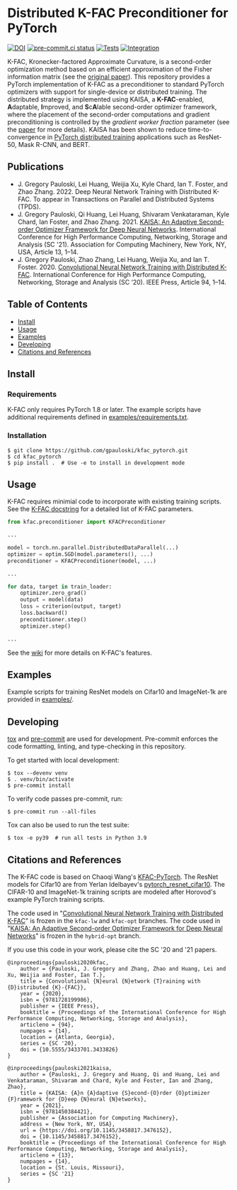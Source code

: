# Distributed K-FAC Preconditioner for PyTorch

[![DOI](https://zenodo.org/badge/240976400.svg)](https://zenodo.org/badge/latestdoi/240976400)
[![pre-commit.ci status](https://results.pre-commit.ci/badge/github/gpauloski/kfac_pytorch/main.svg)](https://results.pre-commit.ci/latest/github/gpauloski/kfac_pytorch/main)
[![Tests](https://github.com/gpauloski/kfac_pytorch/actions/workflows/tests.yml/badge.svg)](https://github.com/gpauloski/kfac_pytorch/actions)
[![Integration](https://github.com/gpauloski/kfac_pytorch/actions/workflows/integration.yml/badge.svg)](https://github.com/gpauloski/kfac_pytorch/actions)

K-FAC, Kronecker-factored Approximate Curvature, is a second-order optimization method based on an efficient approximation of the Fisher information matrix (see the [original paper](https://arxiv.org/abs/1503.05671)).
This repository provides a PyTorch implementation of K-FAC as a preconditioner to standard PyTorch optimizers with support for single-device or distributed training.
The distributed strategy is implemented using KAISA, a **K-FAC**-enabled, **A**daptable, **I**mproved, and **S**c**A**lable second-order optimizer framework, where the placement of the second-order computations and gradient preconditioning is controlled by the *gradient worker fraction* parameter (see the [paper](https://arxiv.org/abs/2107.01739) for more details).
KAISA has been shown to reduce time-to-convergence in [PyTorch distributed training](https://pytorch.org/tutorials/intermediate/ddp_tutorial.html) applications such as ResNet-50, Mask R-CNN, and BERT.

## Publications

- J. Gregory Pauloski, Lei Huang, Weijia Xu, Kyle Chard, Ian T. Foster, and Zhao Zhang. 2022. Deep Neural Network Training with Distributed K-FAC. To appear in Transactions on Parallel and Distributed Systems (TPDS).
- J. Gregory Pauloski, Qi Huang, Lei Huang, Shivaram Venkataraman, Kyle Chard, Ian Foster, and Zhao Zhang. 2021. [KAISA: An Adaptive Second-order Optimizer Framework for Deep Neural Networks](https://dl.acm.org/doi/10.1145/3458817.3476152). International Conference for High Performance Computing, Networking, Storage and Analysis (SC '21). Association for Computing Machinery, New York, NY, USA, Article 13, 1–14.
- J. Gregory Pauloski, Zhao Zhang, Lei Huang, Weijia Xu, and Ian T. Foster. 2020. [Convolutional Neural Network Training with Distributed K-FAC](https://dl.acm.org/doi/10.5555/3433701.3433826). International Conference for High Performance Computing, Networking, Storage and Analysis (SC ‘20). IEEE Press, Article 94, 1–14.

## Table of Contents

- [Install](#install)
- [Usage](#usage)
- [Examples](#examples)
- [Developing](#developing)
- [Citations and References](#citations-and-references)

## Install

### Requirements

K-FAC only requires PyTorch 1.8 or later.
The example scripts have additional requirements defined in [examples/requirements.txt](examples/requirements.txt).

### Installation

```
$ git clone https://github.com/gpauloski/kfac_pytorch.git
$ cd kfac_pytorch
$ pip install .  # Use -e to install in development mode
```

## Usage

K-FAC requires minimial code to incorporate with existing training scripts.
See the [K-FAC docstring](kfac/preconditioner.py) for a detailed list of K-FAC parameters.

```Python
from kfac.preconditioner import KFACPreconditioner

...

model = torch.nn.parallel.DistributedDataParallel(...)
optimizer = optim.SGD(model.parameters(), ...)
preconditioner = KFACPreconditioner(model, ...)

...

for data, target in train_loader:
    optimizer.zero_grad()
    output = model(data)
    loss = criterion(output, target)
    loss.backward()
    preconditioner.step()
    optimizer.step()

...
```

See the [wiki](https://github.com/gpauloski/kfac_pytorch/wiki) for more details on K-FAC's features.

## Examples

Example scripts for training ResNet models on Cifar10 and ImageNet-1k are provided in [examples/](examples/).

## Developing

[tox](https://tox.wiki/en/latest/index.html) and [pre-commit](https://pre-commit.com) are used for development.
Pre-commit enforces the code formatting, linting, and type-checking in this repository.

To get started with local development:
```
$ tox --devenv venv
$ . venv/bin/activate
$ pre-commit install
```

To verify code passes pre-commit, run:
```
$ pre-commit run --all-files
```

Tox can also be used to run the test suite:
```
$ tox -e py39  # run all tests in Python 3.9
```

## Citations and References

The K-FAC code is based on Chaoqi Wang's [KFAC-PyTorch](https://github.com/alecwangcq/KFAC-Pytorch).
The ResNet models for Cifar10 are from Yerlan Idelbayev's [pytorch_resnet_cifar10](https://github.com/akamaster/pytorch_resnet_cifar10).
The CIFAR-10 and ImageNet-1k training scripts are modeled after Horovod's example PyTorch training scripts.

The code used in "[Convolutional Neural Network Training with Distributed K-FAC](https://dl.acm.org/doi/10.5555/3433701.3433826)"  is frozen in the `kfac-lw` and `kfac-opt` branches.
The code used in "[KAISA: An Adaptive Second-order Optimizer Framework for Deep Neural Networks](https://dl.acm.org/doi/10.1145/3458817.3476152)" is frozen in the `hybrid-opt` branch.

If you use this code in your work, please cite the SC '20 and '21 papers.

```
@inproceedings{pauloski2020kfac,
    author = {Pauloski, J. Gregory and Zhang, Zhao and Huang, Lei and Xu, Weijia and Foster, Ian T.},
    title = {Convolutional {N}eural {N}etwork {T}raining with {D}istributed {K}-{FAC}},
    year = {2020},
    isbn = {9781728199986},
    publisher = {IEEE Press},
    booktitle = {Proceedings of the International Conference for High Performance Computing, Networking, Storage and Analysis},
    articleno = {94},
    numpages = {14},
    location = {Atlanta, Georgia},
    series = {SC '20},
    doi = {10.5555/3433701.3433826}
}

@inproceedings{pauloski2021kaisa,
    author = {Pauloski, J. Gregory and Huang, Qi and Huang, Lei and Venkataraman, Shivaram and Chard, Kyle and Foster, Ian and Zhang, Zhao},
    title = {KAISA: {A}n {A}daptive {S}econd-{O}rder {O}ptimizer {F}ramework for {D}eep {N}eural {N}etworks},
    year = {2021},
    isbn = {9781450384421},
    publisher = {Association for Computing Machinery},
    address = {New York, NY, USA},
    url = {https://doi.org/10.1145/3458817.3476152},
    doi = {10.1145/3458817.3476152},
    booktitle = {Proceedings of the International Conference for High Performance Computing, Networking, Storage and Analysis},
    articleno = {13},
    numpages = {14},
    location = {St. Louis, Missouri},
    series = {SC '21}
}
```
